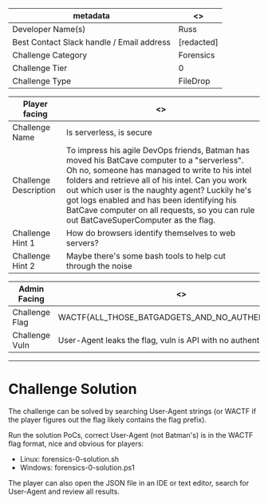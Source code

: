 | metadata | <> |
|--- | --- |
| Developer Name(s) | Russ |
| Best Contact Slack handle / Email address | [redacted] |
| Challenge Category | Forensics |
| Challenge Tier | 0 |
| Challenge Type | FileDrop |

| Player facing | <> |
|--- | --- |
|Challenge Name | Is serverless, is secure |
|Challenge Description | To impress his agile DevOps friends, Batman has moved his BatCave computer to a "serverless". Oh no, someone has managed to write to his intel folders and retrieve all of his intel. Can you work out which user is the naughty agent? Luckily he's got logs enabled and has been identifying his BatCave computer on all requests, so you can rule out BatCaveSuperComputer as the flag. | 
|Challenge Hint 1 | How do browsers identify themselves to web servers? |
|Challenge Hint 2 | Maybe there's some bash tools to help cut through the noise |

| Admin Facing | <> |
|--- | --- |
|Challenge Flag| WACTF{ALL_THOSE_BATGADGETS_AND_NO_AUTHENTICATION} |
|Challenge Vuln| User-Agent leaks the flag, vuln is API with no authentication |
---

# Challenge Solution
The challenge can be solved by searching User-Agent strings (or WACTF if the player figures out the flag likely contains the flag prefix).

Run the solution PoCs, correct User-Agent (not Batman's) is in the WACTF flag format, nice and obvious for players:
- Linux: forensics-0-solution.sh
- Windows: forensics-0-solution.ps1

The player can also open the JSON file in an IDE or text editor, search for User-Agent and review all results.